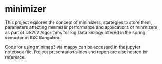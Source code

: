 # minimizer

This project explores the concept of minimizers, startegies to store them, parameters affecting minimizer performance and applications of minimizers as part of DS202 Algorithms for Big Data Biology offered in the spring semester at IISC Bangalore.

Code for using minimap2 via mappy can be accessed in the jupyter notebook file.
Project presentation slides and report are also hosted for reference.
